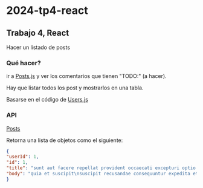 # 2024-tp4-react

## Trabajo 4, React

Hacer un listado de posts

### Qué hacer?

ir a [Posts.js](/src/components/Posts.js) y ver los comentarios que tienen "TODO:" (a hacer).

Hay que listar todos los post y mostrarlos en una tabla.

Basarse en el código de [Users.js](/src/components/Users.js)

### API

[Posts](https://jsonplaceholder.typicode.com/posts)

Retorna una lista de objetos como el siguiente:

```json
{
"userId": 1,
"id": 1,
"title": "sunt aut facere repellat provident occaecati excepturi optio reprehenderit",
"body": "quia et suscipit\nsuscipit recusandae consequuntur expedita et cum\nreprehenderit molestiae ut ut quas totam\nnostrum rerum est autem sunt rem eveniet architecto"
}
```
